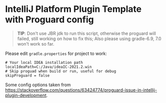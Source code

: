 # IntelliJ Platform Plugin Template with Proguard config

> **TIP**: Don't use JBR jdk to run this script, otherwise the proguard will failed, still working on how to fix this;
> Also please using gradle-6.9, 7.0 won't work so far.

Please edit `gradle.properties` for project to work:

```properties
# Your local IDEA installation path
localIdeaPath=C:/Java/ideaIC-2021.2.win
# Skip proguad when build or run, useful for debug
skipProguard = false
```

Some config options taken from https://stackoverflow.com/questions/63424774/proguard-issue-in-intellij-plugin-development.